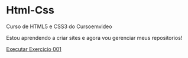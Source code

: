 # Html-Css
 Curso de HTML5 e CSS3 do Cursoemvideo

Estou aprendendo a criar sites e agora vou gerenciar meus repositorios!

<a href="https://dauek.github.io/Html-Css/exercicios/EX001/index.html">Executar Exercicio 001</a>